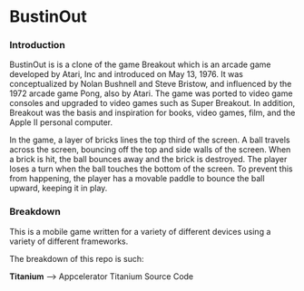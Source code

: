 BustinOut
=========

### Introduction
BustinOut is is a clone of the game Breakout which is an arcade game developed by Atari, Inc and introduced on May 13, 
1976. It was conceptualized by Nolan Bushnell and Steve Bristow, and influenced by the 1972 arcade game Pong, also by 
Atari. The game was ported to video game consoles and upgraded to video games such as Super Breakout. In addition, 
Breakout was the basis and inspiration for books, video games, film, and the Apple II personal computer.

In the game, a layer of bricks lines the top third of the screen. A ball travels across the screen, bouncing off the 
top and side walls of the screen. When a brick is hit, the ball bounces away and the brick is destroyed. The player 
loses a turn when the ball touches the bottom of the screen. To prevent this from happening, the player has a movable 
paddle to bounce the ball upward, keeping it in play.

### Breakdown

This is a mobile game written for a variety of different devices using a variety of different frameworks.

The breakdown of this repo is such:

__Titanium__ --> Appcelerator Titanium Source Code
